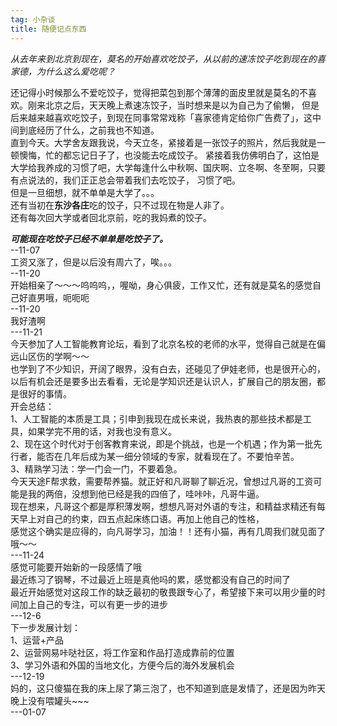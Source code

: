 ```yaml
---
tag: 小杂谈
title: 随便记点东西
---
```


*从去年来到北京到现在，莫名的开始喜欢吃饺子，从以前的速冻饺子吃到现在的喜家德，为什么这么爱吃呢？*

还记得小时候那么不爱吃饺子，觉得把菜包到那个薄薄的面皮里就是莫名的不喜欢。刚来北京之后，天天晚上煮速冻饺子，当时想来是以为自己为了偷懒，
但是后来越来越喜欢吃饺子，到现在同事常常戏称「喜家德肯定给你广告费了」，这中间到底经历了什么，之前我也不知道。  
直到今天。大学舍友跟我说，今天立冬，紧接着是一张饺子的照片，然后我就是一顿懊悔，忙的都忘记日子了，也没能去吃成饺子。
紧接着我仿佛明白了，这怕是大学给我养成的习惯了吧，大学每逢什么中秋啊、国庆啊、立冬啊、冬至啊，只要有点说法的，我们正正总会带着我们去吃饺子，
习惯了吧。  
但是一旦细想，就不单单是大学了。。。   
还有当初在**东沙各庄**吃的饺子，只不过现在物是人非了。  
还有每次回大学或者回北京前，吃的我妈煮的饺子。  

***可能现在吃饺子已经不单单是吃饺子了。***    
                        --11-07   
工资又涨了，但是以后没有周六了，唉。。。    
                        --11-20   
开始相亲了～～～呜呜呜，，喔呦，身心俱疲，工作又忙，还有就是莫名的感觉自己好直男哦，呃呃呃   
                        --11-20  
我好渣啊  
---11-21  
今天参加了人工智能教育论坛，看到了北京名校的老师的水平，觉得自己就是在偏远山区伤的学啊～～   
也学到了不少知识，开阔了眼界，没有白去，还碰见了伊娃老师，也是很开心的，以后有机会还是要多出去看看，无论是学知识还是认识人，扩展自己的朋友圈，都是很好的事情。  
开会总结：   
1、人工智能的本质是工具；引申到我现在成长来说，我热衷的那些技术都是工具，如果学完不用的话，对我也没有意义。  
2、现在这个时代对于创客教育来说，即是个挑战，也是一个机遇；作为第一批先行者，能否在几年后成为某一细分领域的专家，就看现在了。不要怕辛苦。   
3、精熟学习法：学一门会一门，不要着急。  
今天天途F帮求救，需要帮养猫。就正好和凡哥聊了聊近况，曾想过凡哥的工资可能是我的两倍，没想到他已经是我的四倍了，哇咔咔，凡哥牛逼。  
现在想来，凡哥这个都是厚积薄发啊，想想凡哥对外语的专注，和精益求精还有每天早上对自己的约束，四五点起床练口语。再加上他自己的性格，  
感觉这个确实是应得的，向凡哥学习，加油！！还有小猫，再有几周我们就见面了哦～～  
---11-24  
感觉可能要开始新的一段感情了哦  
最近练习了钢琴，不过最近上班是真他吗的累，感觉都没有自己的时间了  
最近开始感觉对这段工作的缺乏最初的敬畏跟专心了，希望接下来可以用少量的时间加上自己的专注，可以有更一步的进步  
---12-6  
下一步发展计划：  
1、运营+产品  
2、运营网易咔哒社区，将工作室和作品打造成靠前的位置  
3、学习外语和外国的当地文化，方便今后的海外发展机会  
---12-19  
妈的，这只傻猫在我的床上尿了第三泡了，也不知道到底是发情了，还是因为昨天晚上没有喂罐头~~~  
---01-07   
